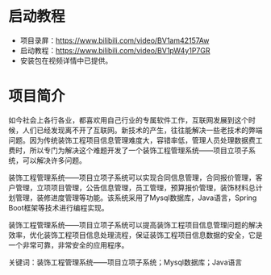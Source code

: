 # 启动教程

- 项目录屏：https://www.bilibili.com/video/BV1am42157Aw
- 启动教程：https://www.bilibili.com/video/BV1pW4y1P7GR
- 安装包在视频详情中已提供。

# 项目简介
如今社会上各行各业，都喜欢用自己行业的专属软件工作，互联网发展到这个时候，人们已经发现离不开了互联网。新技术的产生，往往能解决一些老技术的弊端问题。因为传统装饰工程项目信息管理难度大，容错率低，管理人员处理数据费工费时，所以专门为解决这个难题开发了一个装饰工程管理系统——项目立项子系统，可以解决许多问题。

装饰工程管理系统——项目立项子系统可以实现合同信息管理，合同报价管理，客户管理，立项项目管理，公告信息管理，员工管理，预算报价管理，装饰材料总计划管理，装修进度管理等功能。该系统采用了Mysql数据库，Java语言，Spring Boot框架等技术进行编程实现。

装饰工程管理系统——项目立项子系统可以提高装饰工程项目信息管理问题的解决效率，优化装饰工程项目信息处理流程，保证装饰工程项目信息数据的安全，它是一个非常可靠，非常安全的应用程序。

关键词：装饰工程管理系统——项目立项子系统；Mysql数据库；Java语言
